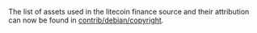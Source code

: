 The list of assets used in the litecoin finance source and their attribution can now be found in [contrib/debian/copyright](../contrib/debian/copyright).
